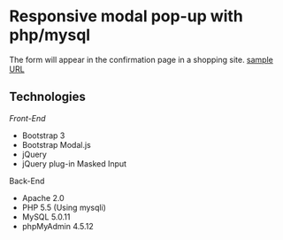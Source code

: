 # Responsive modal pop-up with php/mysql

The form will appear in the confirmation page in a shopping site.
[sample URL](http://www.hirokoymj.com/2015/vday2015/)

## Technologies
*Front-End*
- Bootstrap 3
- Bootstrap Modal.js
- jQuery 
- jQuery plug-in Masked Input

Back-End
- Apache 2.0
- PHP 5.5 (Using mysqli)
- MySQL 5.0.11
- phpMyAdmin 4.5.12
